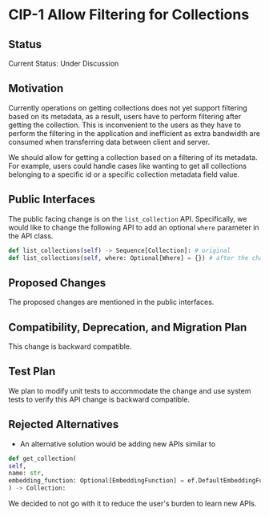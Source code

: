 # CIP-1 Allow Filtering for Collections

## Status

Current Status: Under Discussion

## Motivation

Currently operations on getting collections does not yet support filtering based on its
metadata, as a result, users have to perform filtering after getting the collection.
This is inconvenient to the users as they have to perform the filtering in the
application and inefficient as extra bandwidth are consumed when transferring data
between client and server.

We should allow for getting a collection based on a filtering of its metadata. For
example, users could handle cases like wanting to get all collections belonging to a
specific id or a specific collection metadata field value.

## Public Interfaces

The public facing change is on the `list_collection` API. Specifically, we would like to
change the following API to add an optional `where` parameter in the API class.

```python
def list_collections(self) -> Sequence[Collection]: # original
def list_collections(self, where: Optional[Where] = {}) # after the change
```

## Proposed Changes

The proposed changes are mentioned in the public interfaces.

## Compatibility, Deprecation, and Migration Plan

This change is backward compatible.

## Test Plan

We plan to modify unit tests to accommodate the change and use system tests to verify
this API change is backward compatible.

## Rejected Alternatives

- An alternative solution would be adding new APIs similar to

```python
def get_collection(
self,
name: str,
embedding_function: Optional[EmbeddingFunction] = ef.DefaultEmbeddingFunction(),
) -> Collection:
```

We decided to not go with it to reduce the user's burden to learn new APIs.
